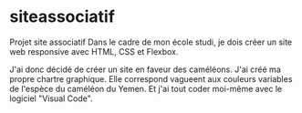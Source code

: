 # siteassociatif
Projet site associatif
Dans le cadre de mon école studi, je dois créer un site web responsive avec HTML, CSS et Flexbox.

J'ai donc décidé de créer un site en faveur des caméléons. J'ai créé ma propre chartre graphique. Elle correspond vagueent aux couleurs
variables de l'espèce du caméléon du Yemen.
Et j'ai tout coder moi-même avec le logiciel "Visual Code".
